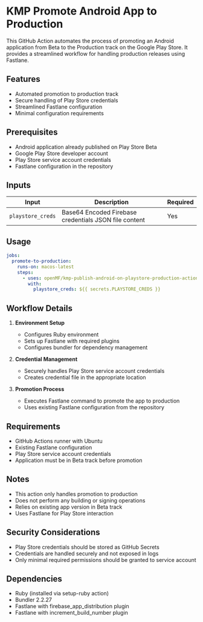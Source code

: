 # KMP Promote Android App to Production

This GitHub Action automates the process of promoting an Android application from Beta to the Production track on the Google Play Store. It provides a streamlined workflow for handling production releases using Fastlane.

## Features

- Automated promotion to production track
- Secure handling of Play Store credentials
- Streamlined Fastlane configuration
- Minimal configuration requirements

## Prerequisites

- Android application already published on Play Store Beta
- Google Play Store developer account
- Play Store service account credentials
- Fastlane configuration in the repository

## Inputs

| Input                  | Description                                           | Required |
|------------------------|-------------------------------------------------------|----------|
| `playstore_creds`      | Base64 Encoded Firebase credentials JSON file content | Yes      |

## Usage

```yaml
jobs:
  promote-to-production:
    runs-on: macos-latest
    steps:
      - uses: openMF/kmp-publish-android-on-playstore-production-action@v2.0.0
        with:
          playstore_creds: ${{ secrets.PLAYSTORE_CREDS }}
```

## Workflow Details

1. **Environment Setup**
    - Configures Ruby environment
    - Sets up Fastlane with required plugins
    - Configures bundler for dependency management

2. **Credential Management**
    - Securely handles Play Store service account credentials
    - Creates credential file in the appropriate location

3. **Promotion Process**
    - Executes Fastlane command to promote the app to production
    - Uses existing Fastlane configuration from the repository

## Requirements

- GitHub Actions runner with Ubuntu
- Existing Fastlane configuration
- Play Store service account credentials
- Application must be in Beta track before promotion

## Notes

- This action only handles promotion to production
- Does not perform any building or signing operations
- Relies on existing app version in Beta track
- Uses Fastlane for Play Store interaction

## Security Considerations

- Play Store credentials should be stored as GitHub Secrets
- Credentials are handled securely and not exposed in logs
- Only minimal required permissions should be granted to service account

## Dependencies

- Ruby (installed via setup-ruby action)
- Bundler 2.2.27
- Fastlane with firebase_app_distribution plugin
- Fastlane with increment_build_number plugin
